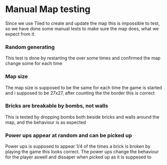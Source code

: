 <h1>Manual Map testing</h1>
<p>
Since we use Tiled to create and update the map this is impossible 
to test, so we have done some manual tests to make sure the map does, 
what we expect from it.
</p>

<h3>Random generating</h3>

<p>This test is done by restarting the over some times and confirmed the 
map change some for each time </p>

<h3>Map size</h3>

<p>The map size is supposed to be the same for each time the
game is started and i supposed to be 27x27, after counting the the
border this is correct</p>

<h3>Bricks are breakable by bombs, not walls</h3>

<p>This is tested by dropping bombs both beside bricks and walls
around the map, and the behaviour is as expected</p>

<h3>Power ups appear at random and can be picked up</h3>

<p>Power ups is supposed to appear 1/4 of the times a brick is broken
by playing the game this looks correct. The power ups change the behaviour 
for the player aswell and dissaper when  picked up as it is suppesed to</p>